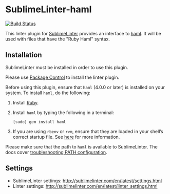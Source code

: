 SublimeLinter-haml
=========================

[![Build Status](https://travis-ci.org/SublimeLinter/SublimeLinter-haml.svg?branch=master)](https://travis-ci.org/SublimeLinter/SublimeLinter-haml)

This linter plugin for [SublimeLinter](https://github.com/SublimeLinter/SublimeLinter) provides an interface to [haml](http://haml.info).
It will be used with files that have the "Ruby Haml" syntax.


## Installation

SublimeLinter must be installed in order to use this plugin. 

Please use [Package Control](https://packagecontrol.io) to install the linter plugin.

Before using this plugin, ensure that `haml` (4.0.0 or later) is installed on your system.
To install `haml`, do the following:

1. Install [Ruby](http://www.ruby-lang.org).

1. Install `haml` by typing the following in a terminal:
   ```
   [sudo] gem install haml
   ```

1. If you are using `rbenv` or `rvm`, ensure that they are loaded in your shell’s correct startup file. See [here](http://sublimelinter.com/en/latest/troubleshooting.html#shell-startup-files) for more information.

Please make sure that the path to `haml` is available to SublimeLinter.
The docs cover [troubleshooting PATH configuration](http://sublimelinter.com/en/latest/troubleshooting.html#finding-a-linter-executable).


## Settings

- SublimeLinter settings: http://sublimelinter.com/en/latest/settings.html
- Linter settings: http://sublimelinter.com/en/latest/linter_settings.html
